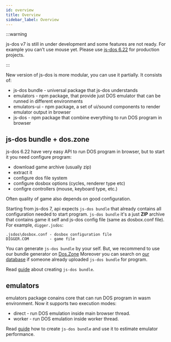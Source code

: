 ```yaml
---
id: overview
title: Overview 
sidebar_label: Overview 
---
```


:::warning

js-dos v7 is still in under development and some features are not ready.
For example you can't use mouse yet. Please use [js-dos 6.22](https://js-dos.com) for production
projects.

:::

New version of js-dos is more modular, you can use it partially. It consists of:
* js-dos bundle - universal package that js-dos understands
* emulators - npm package, that provide just DOS emulator that can be runned in different environments
* emulators-ui - npm package, a set of ui/sound components to render emulator output in browser
* js-dos - npm package that combine everything to run DOS program in browser

## js-dos bundle + dos.zone

js-dos 6.22 have very easy API to run DOS program in browser, but to start it you need configure program:
* download game archive (usually zip)
* extract it
* configure dos file system
* configure dosbox options (cycles, renderer type etc)
* configre controllers (mouse, keyboard type, etc.)

Often quality of game also depends on good configuration.

Starting from js-dos 7, api expects `js-dos bundle` that already contains all configuration needed to start program.
`js-dos bundle` it's a just **ZIP** archive that contains game it self and js-dos config file (same as dosbox.conf file). 
For example, `digger.jsdos`: 
```
.jsdos\dosbox.conf - dosbox configuration file
DIGGER.COM         - game file
```

You can generate `js-dos bundle` by your self. But, we recommend to use our bundle generator on [Dos.Zone](https://dos.zone/en/studio)
Moreover you can search on [our database](https://talks.dos.zone/c/en) if someone already uploaded `js-dos bundle` for program.

Read [guide](estimating-performance) about creating `js-dos bundle`.

## emulators

emulators package conains core that can run DOS program in wasm environment. Now it supports two execution modes:
* direct - run DOS emulation inside main browser thread.
* worker - run DOS emulation inside worker thread.

Read [guide](estimating-performance) how to create `js-dos bundle` and use it to estimate emulator performance.
